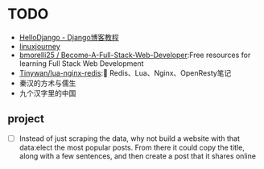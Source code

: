 # TODO

* [HelloDjango - Django博客教程](https://www.zmrenwu.com/courses/hellodjango-blog-tutorial/)
* [linuxjourney](https://linuxjourney.com)
* [bmorelli25 / Become-A-Full-Stack-Web-Developer](https://github.com/bmorelli25/Become-A-Full-Stack-Web-Developer):Free resources for learning Full Stack Web Development
* [Tinywan/lua-nginx-redis](https://github.com/Tinywan/lua-nginx-redis):🌺 Redis、Lua、Nginx、OpenResty笔记
* 秦汉的方术与儒生
* 九个汉字里的中国

## project

* [ ] Instead of just scraping the data, why not build a website with that data:elect the most popular posts. From there it could copy the title, along with a few sentences, and then create a post that it shares online
